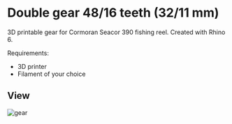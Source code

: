 # Double gear 48/16 teeth (32/11 mm)
3D printable gear for Cormoran Seacor 390 fishing reel. Created with Rhino 6.

Requirements:
* 3D printer 
* Filament of your choice

## View
![gear](ger_48_16.jpg)

